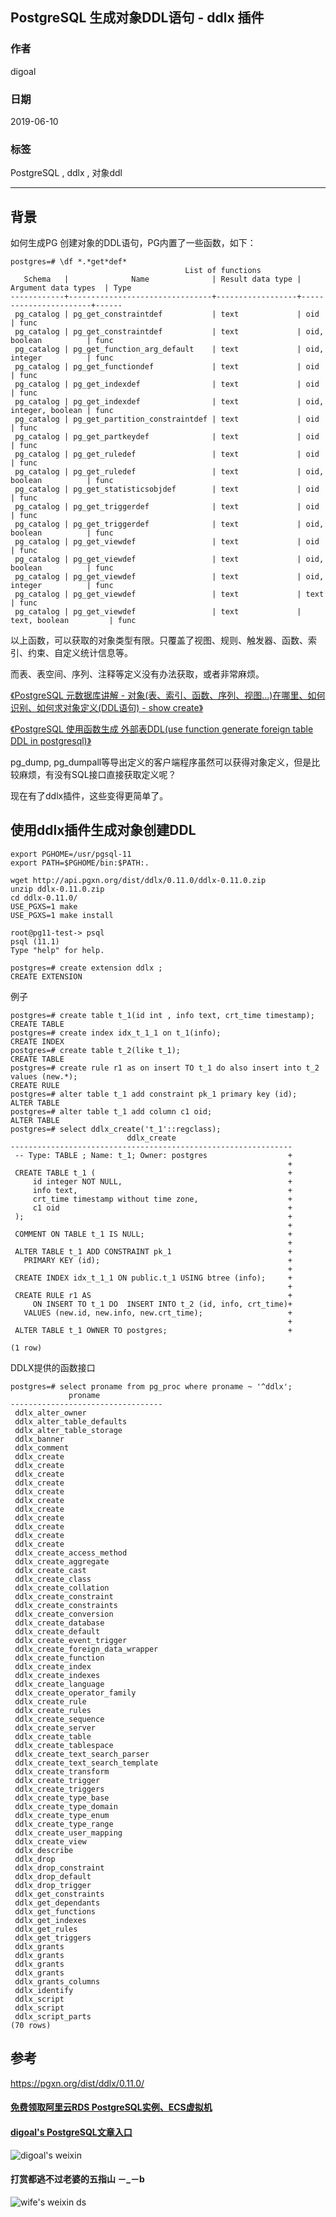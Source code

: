 ## PostgreSQL 生成对象DDL语句 - ddlx 插件  
                                                                                                                                                                         
### 作者                                                                                                                                                                        
digoal                                                                                                                                                                        
                                                                                                                                                                        
### 日期                                                                                                                                                                        
2019-06-10                                                                                                                                                                        
                                                                                                                                                                        
### 标签                                                                                                                                                                        
PostgreSQL , ddlx , 对象ddl      
                                                                                       
----                                                                                                                                                                  
                                                                                                                                                                    
## 背景   
如何生成PG 创建对象的DDL语句，PG内置了一些函数，如下：  
  
```  
postgres=# \df *.*get*def*  
                                       List of functions  
   Schema   |              Name              | Result data type |  Argument data types  | Type   
------------+--------------------------------+------------------+-----------------------+------  
 pg_catalog | pg_get_constraintdef           | text             | oid                   | func  
 pg_catalog | pg_get_constraintdef           | text             | oid, boolean          | func  
 pg_catalog | pg_get_function_arg_default    | text             | oid, integer          | func  
 pg_catalog | pg_get_functiondef             | text             | oid                   | func  
 pg_catalog | pg_get_indexdef                | text             | oid                   | func  
 pg_catalog | pg_get_indexdef                | text             | oid, integer, boolean | func  
 pg_catalog | pg_get_partition_constraintdef | text             | oid                   | func  
 pg_catalog | pg_get_partkeydef              | text             | oid                   | func  
 pg_catalog | pg_get_ruledef                 | text             | oid                   | func  
 pg_catalog | pg_get_ruledef                 | text             | oid, boolean          | func  
 pg_catalog | pg_get_statisticsobjdef        | text             | oid                   | func  
 pg_catalog | pg_get_triggerdef              | text             | oid                   | func  
 pg_catalog | pg_get_triggerdef              | text             | oid, boolean          | func  
 pg_catalog | pg_get_viewdef                 | text             | oid                   | func  
 pg_catalog | pg_get_viewdef                 | text             | oid, boolean          | func  
 pg_catalog | pg_get_viewdef                 | text             | oid, integer          | func  
 pg_catalog | pg_get_viewdef                 | text             | text                  | func  
 pg_catalog | pg_get_viewdef                 | text             | text, boolean         | func  
```  
  
以上函数，可以获取的对象类型有限。只覆盖了视图、规则、触发器、函数、索引、约束、自定义统计信息等。  
  
而表、表空间、序列、注释等定义没有办法获取，或者非常麻烦。  
  
[《PostgreSQL 元数据库讲解 - 对象(表、索引、函数、序列、视图...)在哪里、如何识别、如何求对象定义(DDL语句) - show create》](../201712/20171208_02.md)    
  
[《PostgreSQL 使用函数生成 外部表DDL(use function generate foreign table DDL in postgresql)》](../201503/20150312_01.md)    
  
pg_dump, pg_dumpall等导出定义的客户端程序虽然可以获得对象定义，但是比较麻烦，有没有SQL接口直接获取定义呢？  
  
现在有了ddlx插件，这些变得更简单了。  
  
## 使用ddlx插件生成对象创建DDL  
  
```  
export PGHOME=/usr/pgsql-11    
export PATH=$PGHOME/bin:$PATH:.     
  
wget http://api.pgxn.org/dist/ddlx/0.11.0/ddlx-0.11.0.zip  
unzip ddlx-0.11.0.zip  
cd ddlx-0.11.0/  
USE_PGXS=1 make  
USE_PGXS=1 make install  
```  
  
  
```  
root@pg11-test-> psql  
psql (11.1)  
Type "help" for help.  
  
postgres=# create extension ddlx ;  
CREATE EXTENSION  
```  
  
例子  
  
```  
postgres=# create table t_1(id int , info text, crt_time timestamp);  
CREATE TABLE  
postgres=# create index idx_t_1_1 on t_1(info);  
CREATE INDEX  
postgres=# create table t_2(like t_1);  
CREATE TABLE  
postgres=# create rule r1 as on insert TO t_1 do also insert into t_2 values (new.*);  
CREATE RULE  
postgres=# alter table t_1 add constraint pk_1 primary key (id);  
ALTER TABLE  
postgres=# alter table t_1 add column c1 oid;  
ALTER TABLE  
postgres=# select ddlx_create('t_1'::regclass);  
                          ddlx_create                            
---------------------------------------------------------------  
 -- Type: TABLE ; Name: t_1; Owner: postgres                  +  
                                                              +  
 CREATE TABLE t_1 (                                           +  
     id integer NOT NULL,                                     +  
     info text,                                               +  
     crt_time timestamp without time zone,                    +  
     c1 oid                                                   +  
 );                                                           +  
                                                              +  
 COMMENT ON TABLE t_1 IS NULL;                                +  
                                                              +  
 ALTER TABLE t_1 ADD CONSTRAINT pk_1                          +  
   PRIMARY KEY (id);                                          +  
                                                              +  
 CREATE INDEX idx_t_1_1 ON public.t_1 USING btree (info);     +  
                                                              +  
 CREATE RULE r1 AS                                            +  
     ON INSERT TO t_1 DO  INSERT INTO t_2 (id, info, crt_time)+  
   VALUES (new.id, new.info, new.crt_time);                   +  
                                                              +  
 ALTER TABLE t_1 OWNER TO postgres;                           +  
   
(1 row)  
```  
  
DDLX提供的函数接口  
  
  
```  
postgres=# select proname from pg_proc where proname ~ '^ddlx';  
             proname                
----------------------------------  
 ddlx_alter_owner  
 ddlx_alter_table_defaults  
 ddlx_alter_table_storage  
 ddlx_banner  
 ddlx_comment  
 ddlx_create  
 ddlx_create  
 ddlx_create  
 ddlx_create  
 ddlx_create  
 ddlx_create  
 ddlx_create  
 ddlx_create  
 ddlx_create  
 ddlx_create  
 ddlx_create  
 ddlx_create_access_method  
 ddlx_create_aggregate  
 ddlx_create_cast  
 ddlx_create_class  
 ddlx_create_collation  
 ddlx_create_constraint  
 ddlx_create_constraints  
 ddlx_create_conversion  
 ddlx_create_database  
 ddlx_create_default  
 ddlx_create_event_trigger  
 ddlx_create_foreign_data_wrapper  
 ddlx_create_function  
 ddlx_create_index  
 ddlx_create_indexes  
 ddlx_create_language  
 ddlx_create_operator_family  
 ddlx_create_rule  
 ddlx_create_rules  
 ddlx_create_sequence  
 ddlx_create_server  
 ddlx_create_table  
 ddlx_create_tablespace  
 ddlx_create_text_search_parser  
 ddlx_create_text_search_template  
 ddlx_create_transform  
 ddlx_create_trigger  
 ddlx_create_triggers  
 ddlx_create_type_base  
 ddlx_create_type_domain  
 ddlx_create_type_enum  
 ddlx_create_type_range  
 ddlx_create_user_mapping  
 ddlx_create_view  
 ddlx_describe  
 ddlx_drop  
 ddlx_drop_constraint  
 ddlx_drop_default  
 ddlx_drop_trigger  
 ddlx_get_constraints  
 ddlx_get_dependants  
 ddlx_get_functions  
 ddlx_get_indexes  
 ddlx_get_rules  
 ddlx_get_triggers  
 ddlx_grants  
 ddlx_grants  
 ddlx_grants  
 ddlx_grants  
 ddlx_grants_columns  
 ddlx_identify  
 ddlx_script  
 ddlx_script  
 ddlx_script_parts  
(70 rows)  
```  
  
  
## 参考  
https://pgxn.org/dist/ddlx/0.11.0/  
  
    
  
  
  
  
  
  
  
  
  
#### [免费领取阿里云RDS PostgreSQL实例、ECS虚拟机](https://free.aliyun.com/ "57258f76c37864c6e6d23383d05714ea")
  
  
#### [digoal's PostgreSQL文章入口](https://github.com/digoal/blog/blob/master/README.md "22709685feb7cab07d30f30387f0a9ae")
  
  
![digoal's weixin](../pic/digoal_weixin.jpg "f7ad92eeba24523fd47a6e1a0e691b59")
  
  
  
  
  
  
#### 打赏都逃不过老婆的五指山 －_－b  
![wife's weixin ds](../pic/wife_weixin_ds.jpg "acd5cce1a143ef1d6931b1956457bc9f")
  
